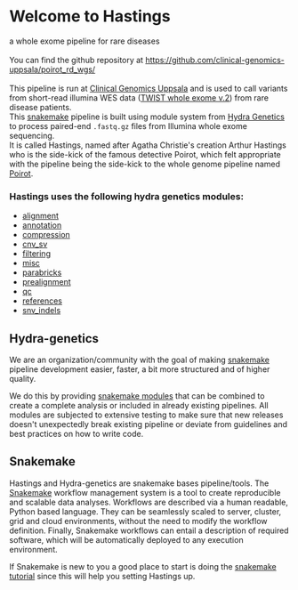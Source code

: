 # Welcome to Hastings 
a whole exome pipeline for rare diseases
<br />
<br />
You can find the github repository at <a href="https://github.com/clinical-genomics-uppsala/hastings_rd_wes/">https://github.com/clinical-genomics-uppsala/poirot_rd_wgs/</a>
<br />
<br />
This pipeline is run at [Clinical Genomics Uppsala](https://www.uu.se/en/research/clinical-genomics-uppsala) and is used to call variants from short-read illumina WES data ([TWIST whole exome v.2](https://www.twistbioscience.com/blog/science/WES-Exome-2.0)) from rare disease patients. 
<br />
This [snakemake](https://snakemake.readthedocs.io/en/stable/) pipeline is built using module system from [Hydra Genetics](https://github.com/hydra-genetics/) to process paired-end `.fastq.gz` files from Illumina whole exome sequencing. 
<br />
It is called Hastings, named after Agatha Christie's creation Arthur Hastings who is the side-kick of the famous detective Poirot, which felt appropriate with the pipeline being the side-kick to the whole genome pipeline named [Poirot](https://poirot-rd-wgs.readthedocs.io/en/latest/).



### Hastings uses the following hydra genetics modules:

- [alignment](https://github.com/hydra-genetics/alignment/tree/v0.6.0)
- [annotation](https://github.com/hydra-genetics/annotation/tree/v0.3.0)
- [compression](https://github.com/hydra-genetics/compression/tree/v2.0.0)
- [cnv_sv](https://github.com/hydra-genetics/cnv_sv/tree/v0.5.0)
- [filtering](https://github.com/hydra-genetics/filtering/tree/v0.2.0)
- [misc](https://github.com/hydra-genetics/misc/tree/v0.2.0)
- [parabricks](https://github.com/hydra-genetics/parabricks/tree/v1.1.0)
- [prealignment](https://github.com/hydra-genetics/prealignment/tree/v1.2.0)
- [qc](https://github.com/hydra-genetics/qc/tree/v0.4.1)
- [references](https://github.com/hydra-genetics/references/commit/e71ee62)
- [snv_indels](https://github.com/hydra-genetics/snv_indels/tree/v1.0.0)


## Hydra-genetics

We are an organization/community with the goal of making [snakemake](https://snakemake.readthedocs.io/en/stable/index.html) pipeline development easier, faster, a bit more structured and of higher quality.

We do this by providing [snakemake modules](https://snakemake.readthedocs.io/en/stable/snakefiles/modularization.html#modules) that can be combined to create a complete analysis or included in already existing pipelines. All modules are subjected to extensive testing to make sure that new releases doesn't unexpectedly break existing pipeline or deviate from guidelines and best practices on how to write code.

## Snakemake

Hastings and Hydra-genetics are snakemake bases pipeline/tools. The [Snakemake](https://snakemake.readthedocs.io/en/stable/index.html) workflow management system is a tool to create reproducible and scalable data analyses. Workflows are described via a human readable, Python based language. They can be seamlessly scaled to server, cluster, grid and cloud environments, without the need to modify the workflow definition. Finally, Snakemake workflows can entail a description of required software, which will be automatically deployed to any execution environment. 

If Snakemake is new to you a good place to start is doing the [snakemake tutorial](https://snakemake.readthedocs.io/en/stable/tutorial/tutorial.html) since this will help you setting Hastings up.
